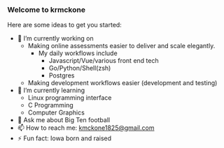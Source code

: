 ### Welcome to krmckone

<!--
**krmckone/krmckone** is a ✨ _special_ ✨ repository because its `README.md` (this file) appears on your GitHub profile.
-->

Here are some ideas to get you started:

- 🔭 I’m currently working on 
     * Making online assessments easier to deliver and scale elegantly.
        * My daily workflows include
          * Javascript/Vue/various front end tech
          * Go/Python/Shell(zsh)
          * Postgres
     * Making development workflows easier (development and testing)
- 🌱 I’m currently learning
  * Linux programming interface
  * C Programming
  * Computer Graphics
- 💬 Ask me about Big Ten football
- 📫 How to reach me: kmckone1825@gmail.com
- ⚡ Fun fact: Iowa born and raised

